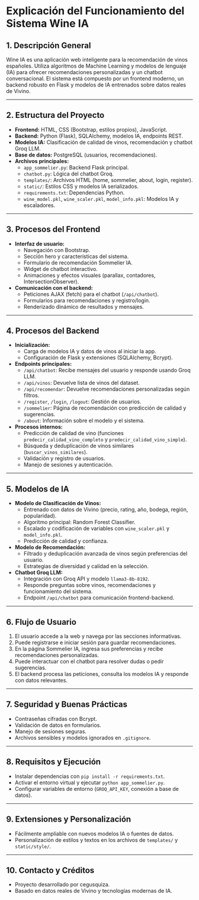 # Explicación del Funcionamiento del Sistema Wine IA

## 1. Descripción General

Wine IA es una aplicación web inteligente para la recomendación de vinos españoles. Utiliza algoritmos de Machine Learning y modelos de lenguaje (IA) para ofrecer recomendaciones personalizadas y un chatbot conversacional. El sistema está compuesto por un frontend moderno, un backend robusto en Flask y modelos de IA entrenados sobre datos reales de Vivino.

---

## 2. Estructura del Proyecto

- **Frontend:** HTML, CSS (Bootstrap, estilos propios), JavaScript.
- **Backend:** Python (Flask), SQLAlchemy, modelos IA, endpoints REST.
- **Modelos IA:** Clasificación de calidad de vinos, recomendación y chatbot Groq LLM.
- **Base de datos:** PostgreSQL (usuarios, recomendaciones).
- **Archivos principales:**
  - `app_sommelier.py`: Backend Flask principal.
  - `chatbot.py`: Lógica del chatbot Groq.
  - `templates/`: Archivos HTML (home, sommelier, about, login, register).
  - `static/`: Estilos CSS y modelos IA serializados.
  - `requirements.txt`: Dependencias Python.
  - `wine_model.pkl`, `wine_scaler.pkl`, `model_info.pkl`: Modelos IA y escaladores.

---

## 3. Procesos del Frontend

- **Interfaz de usuario:**
  - Navegación con Bootstrap.
  - Sección hero y características del sistema.
  - Formulario de recomendación Sommelier IA.
  - Widget de chatbot interactivo.
  - Animaciones y efectos visuales (parallax, contadores, IntersectionObserver).
- **Comunicación con el backend:**
  - Peticiones AJAX (fetch) para el chatbot (`/api/chatbot`).
  - Formularios para recomendaciones y registro/login.
  - Renderizado dinámico de resultados y mensajes.

---

## 4. Procesos del Backend

- **Inicialización:**
  - Carga de modelos IA y datos de vinos al iniciar la app.
  - Configuración de Flask y extensiones (SQLAlchemy, Bcrypt).
- **Endpoints principales:**
  - `/api/chatbot`: Recibe mensajes del usuario y responde usando Groq LLM.
  - `/api/vinos`: Devuelve lista de vinos del dataset.
  - `/api/recomendar`: Devuelve recomendaciones personalizadas según filtros.
  - `/register`, `/login`, `/logout`: Gestión de usuarios.
  - `/sommelier`: Página de recomendación con predicción de calidad y sugerencias.
  - `/about`: Información sobre el modelo y el sistema.
- **Procesos internos:**
  - Predicción de calidad de vino (funciones `predecir_calidad_vino_completo` y `predecir_calidad_vino_simple`).
  - Búsqueda y deduplicación de vinos similares (`buscar_vinos_similares`).
  - Validación y registro de usuarios.
  - Manejo de sesiones y autenticación.

---

## 5. Modelos de IA

- **Modelo de Clasificación de Vinos:**
  - Entrenado con datos de Vivino (precio, rating, año, bodega, región, popularidad).
  - Algoritmo principal: Random Forest Classifier.
  - Escalado y codificación de variables con `wine_scaler.pkl` y `model_info.pkl`.
  - Predicción de calidad y confianza.
- **Modelo de Recomendación:**
  - Filtrado y deduplicación avanzada de vinos según preferencias del usuario.
  - Estrategias de diversidad y calidad en la selección.
- **Chatbot Groq LLM:**
  - Integración con Groq API y modelo `llama3-8b-8192`.
  - Responde preguntas sobre vinos, recomendaciones y funcionamiento del sistema.
  - Endpoint `/api/chatbot` para comunicación frontend-backend.

---

## 6. Flujo de Usuario

1. El usuario accede a la web y navega por las secciones informativas.
2. Puede registrarse e iniciar sesión para guardar recomendaciones.
3. En la página Sommelier IA, ingresa sus preferencias y recibe recomendaciones personalizadas.
4. Puede interactuar con el chatbot para resolver dudas o pedir sugerencias.
5. El backend procesa las peticiones, consulta los modelos IA y responde con datos relevantes.

---

## 7. Seguridad y Buenas Prácticas

- Contraseñas cifradas con Bcrypt.
- Validación de datos en formularios.
- Manejo de sesiones seguras.
- Archivos sensibles y modelos ignorados en `.gitignore`.

---

## 8. Requisitos y Ejecución

- Instalar dependencias con `pip install -r requirements.txt`.
- Activar el entorno virtual y ejecutar `python app_sommelier.py`.
- Configurar variables de entorno (`GROQ_API_KEY`, conexión a base de datos).

---

## 9. Extensiones y Personalización

- Fácilmente ampliable con nuevos modelos IA o fuentes de datos.
- Personalización de estilos y textos en los archivos de `templates/` y `static/style/`.

---

## 10. Contacto y Créditos

- Proyecto desarrollado por cegusquiza.
- Basado en datos reales de Vivino y tecnologías modernas de IA.
